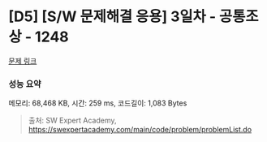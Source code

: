 # [D5] [S/W 문제해결 응용] 3일차 - 공통조상 - 1248 

[문제 링크](https://swexpertacademy.com/main/code/problem/problemDetail.do?contestProbId=AV15PTkqAPYCFAYD) 

### 성능 요약

메모리: 68,468 KB, 시간: 259 ms, 코드길이: 1,083 Bytes



> 출처: SW Expert Academy, https://swexpertacademy.com/main/code/problem/problemList.do
